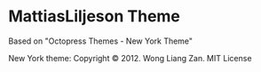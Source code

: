 # MattiasLiljeson Theme

Based on "Octopress Themes - New York Theme"

New York theme:
Copyright &copy; 2012. Wong Liang Zan. MIT License
